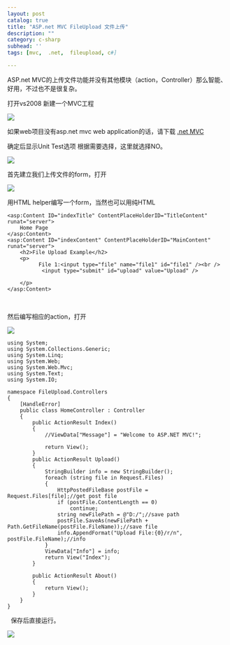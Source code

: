 ```yaml
---
layout: post
catalog: true
title: "ASP.net MVC FileUpload 文件上传"
description: ""
category: c-sharp
subhead: ''
tags: [mvc,  .net,  fileupload, c#]

---
```

ASP.net
MVC的上传文件功能并没有其他模块（action，Controller）那么智能、好用，不过也不是很复杂。

打开vs2008 新建一个MVC工程

![](http://i1298.photobucket.com/albums/ag53/lichengwu/1_zps13e99e04.gif)

如果web项目没有asp.net mvc web application的话，请下载 [.net
MVC](http://www.microsoft.com/downloads/details.aspx?FamilyID=53289097-73ce-43bf-b6a6-35e00103cb4b&displaylang=en)

确定后显示Unit Test选项 根据需要选择，这里就选择NO。

![](http://i1298.photobucket.com/albums/ag53/lichengwu/2_zpsaecefaa1.gif)

首先建立我们上传文件的form，打开

![](http://i1298.photobucket.com/albums/ag53/lichengwu/3_zps8a7f70ac.gif)

用HTML helper编写一个form，当然也可以用纯HTML


    <asp:Content ID="indexTitle" ContentPlaceHolderID="TitleContent" runat="server"> 
        Home Page 
    </asp:Content> 
    <asp:Content ID="indexContent" ContentPlaceHolderID="MainContent" runat="server"> 
        <h2>File Upload Example</h2> 
        <p>  
              File 1:<input type="file" name="file1" id="file1" /><br /> 
               <input type="submit" id="upload" value="Upload" /> 
         
        </p> 
    </asp:Content> 

 

然后编写相应的action，打开

![](http://i1298.photobucket.com/albums/ag53/lichengwu/4_zps8170c8fd.gif)


    using System; 
    using System.Collections.Generic; 
    using System.Linq; 
    using System.Web; 
    using System.Web.Mvc; 
    using System.Text; 
    using System.IO; 

    namespace FileUpload.Controllers 
    { 
        [HandleError] 
        public class HomeController : Controller 
        { 
            public ActionResult Index() 
            { 
                //ViewData["Message"] = "Welcome to ASP.NET MVC!"; 

                return View(); 
            } 
            public ActionResult Upload() 
            { 
                StringBuilder info = new StringBuilder(); 
                foreach (string file in Request.Files) 
                { 
                    HttpPostedFileBase postFile = Request.Files[file];//get post file 
                    if (postFile.ContentLength == 0) 
                        continue; 
                    string newFilePath = @"D:/";//save path 
                    postFile.SaveAs(newFilePath + Path.GetFileName(postFile.FileName));//save file 
                    info.AppendFormat("Upload File:{0}/r/n", postFile.FileName);//info 
                } 
                ViewData["Info"] = info; 
                return View("Index"); 
            } 

            public ActionResult About() 
            { 
                return View(); 
            } 
        } 
    } 


 
保存后直接运行。

![](http://i1298.photobucket.com/albums/ag53/lichengwu/5_zps4bb112bc.gif)

